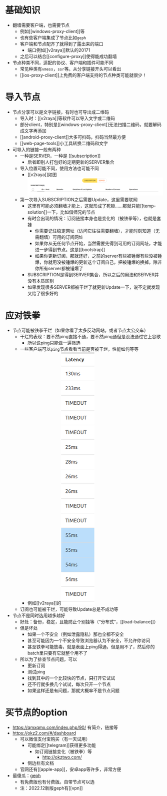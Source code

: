 # 基础知识
- 翻墙需要客户端，也需要节点
  - 例如[[windows-proxy-client]]等
  - 也有些客户端集成了节点比如`geph`
  - 客户端和节点配齐了就得到了露出来的端口
    - 端口例如[[v2raya]]默认的20171
  - 之后可以结合[[configure-proxy]]使得能成功翻墙
- 节点种类不同，适配的协议、客户端和插件可能不同
  - 常见种类有`vmess`，`ssr`等。从分享链接开头可以看出
  - [[ios-proxy-client]]上免费的客户端支持的节点种类可能就很少！
# 导入节点
- 节点分享可以是文字链接，有时也可导出成二维码
  - 导入时：[[v2raya]]等软件可以导入文字或二维码
  - 部分client，特别是[[windows-proxy-client]]无法扫描二维码，就要解码成文字再添加
  - [[android-proxy-client]]大多可扫码，扫码当然最方便
  - [[web-page-tools]]小工具转换二维码和文字
- 可导入的链接一般有两种
  - 一种是SERVER，一种是 [[subscription]]
    - 后者即别人打包好的定期更新的SERVER集合
  - 导入位置可能不同，使用方法也可能不同
    - [[v2raya]]如图![](node.png)
  - 第一次导入SUBSCRIPTION之后需要Update，这里需要联网
    - 这里有可能必须翻墙才能上，这就形成了死锁……那就只能[[temp-solution]]一下，比如借师兄的节点
    - 有时会出现的情况：订阅链接本身也是变化的（被铁拳等），也就是套娃
      - 你需要记住稳定网址（访问它往往需要翻墙），才能时刻知道（无需翻墙）可用的订阅网址
      - 如果你从无任何节点开始，当然需要先得到可用的订阅网址，才能进一步得到节点。这是[[bootstrap]]
      - 如果你更新订阅，那就还好，之前的server有些被锤爆有些没被锤爆，你就用没被锤爆的更新这个订阅自己，把被锤爆的换掉。除非你所有server都被锤爆了
    - SUBSCRIPTION是得到SERVER集合，所以之后的用法和SERVER并没有本质区别
    - 如果发现很多SERVER都被干烂了就更新Update一下，说不定就发现又给了很多好的
# 应对铁拳
- 节点可能被铁拳干烂（如果你看了太多反动网站。或者节点太公交车）
  - 干烂的表现：要不然ping直接不通，要不然ping通但是没法通过它上谷歌
    - 所以说ping只能做一遍筛选
  - 一些客户端可以`ping`节点看看当前是否被干烂，性能如何等等
    - 例如[[v2raya]]的![](test-node.png)
  - 订阅也可能被干烂，可能导致Update总是不成功等
- 节点不是同时选用越多越好
  - 好处：备份，稳定，且能防止个别挂等（“分布式”，[[load-balance]]）
  - 但是坏处
    - 如果一个不安全（例如泄露隐私）那也全都不安全
    - 甚至可能因为一个不安全导致浏览器认为不安全，不允许你访问
    - 甚至铁拳可能放毒，就是表面上ping得通，但是用不了，然后你的batch里只要有它就整个用不了
  - 所以为了排查节点问题，可以
    - 更新订阅
    - 测试ping
    - 找到其中的一个比较快的节点，**只**打开它试试
    - 还不行就多换几个试试，每次只开一个节点
    - 如果这样还是有问题，那就大概率不是节点问题
# 买节点的option
- https://qmxqmx.com/index.php/90/ 有简介，链接等
- https://okz2.com/#/dashboard
  - 可以微信支付宝购买（有一天试用）
    - 可能绑定[[telegram]]获得更多功能
      - 如订阅链接变化（被铁拳）等
        - http://okztwo.com/
    - 侧边栏有文档
  - 官网还有[[apple-app]]，安卓app等许多，非常方便
- 最傻瓜：[geph](https://geph.io/zhs)
  - 有免费版也有付费版。自带节点可以选
  - 注：2022.12新版geph有[[vpn]]